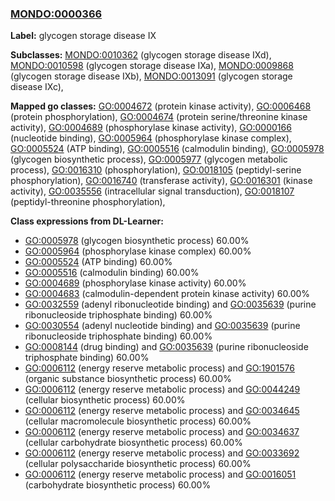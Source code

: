 
### [MONDO:0000366](http://purl.obolibrary.org/obo/MONDO_0000366)
**Label:** glycogen storage disease IX

**Subclasses:** [MONDO:0010362](http://purl.obolibrary.org/obo/MONDO_0010362) (glycogen storage disease IXd), [MONDO:0010598](http://purl.obolibrary.org/obo/MONDO_0010598) (glycogen storage disease IXa), [MONDO:0009868](http://purl.obolibrary.org/obo/MONDO_0009868) (glycogen storage disease IXb), [MONDO:0013091](http://purl.obolibrary.org/obo/MONDO_0013091) (glycogen storage disease IXc), 

**Mapped go classes:** [GO:0004672](http://purl.obolibrary.org/obo/GO_0004672) (protein kinase activity), [GO:0006468](http://purl.obolibrary.org/obo/GO_0006468) (protein phosphorylation), [GO:0004674](http://purl.obolibrary.org/obo/GO_0004674) (protein serine/threonine kinase activity), [GO:0004689](http://purl.obolibrary.org/obo/GO_0004689) (phosphorylase kinase activity), [GO:0000166](http://purl.obolibrary.org/obo/GO_0000166) (nucleotide binding), [GO:0005964](http://purl.obolibrary.org/obo/GO_0005964) (phosphorylase kinase complex), [GO:0005524](http://purl.obolibrary.org/obo/GO_0005524) (ATP binding), [GO:0005516](http://purl.obolibrary.org/obo/GO_0005516) (calmodulin binding), [GO:0005978](http://purl.obolibrary.org/obo/GO_0005978) (glycogen biosynthetic process), [GO:0005977](http://purl.obolibrary.org/obo/GO_0005977) (glycogen metabolic process), [GO:0016310](http://purl.obolibrary.org/obo/GO_0016310) (phosphorylation), [GO:0018105](http://purl.obolibrary.org/obo/GO_0018105) (peptidyl-serine phosphorylation), [GO:0016740](http://purl.obolibrary.org/obo/GO_0016740) (transferase activity), [GO:0016301](http://purl.obolibrary.org/obo/GO_0016301) (kinase activity), [GO:0035556](http://purl.obolibrary.org/obo/GO_0035556) (intracellular signal transduction), [GO:0018107](http://purl.obolibrary.org/obo/GO_0018107) (peptidyl-threonine phosphorylation), 

**Class expressions from DL-Learner:**

- [GO:0005978](http://purl.obolibrary.org/obo/GO_0005978) (glycogen biosynthetic process) 60.00%
- [GO:0005964](http://purl.obolibrary.org/obo/GO_0005964) (phosphorylase kinase complex) 60.00%
- [GO:0005524](http://purl.obolibrary.org/obo/GO_0005524) (ATP binding) 60.00%
- [GO:0005516](http://purl.obolibrary.org/obo/GO_0005516) (calmodulin binding) 60.00%
- [GO:0004689](http://purl.obolibrary.org/obo/GO_0004689) (phosphorylase kinase activity) 60.00%
- [GO:0004683](http://purl.obolibrary.org/obo/GO_0004683) (calmodulin-dependent protein kinase activity) 60.00%
- [GO:0032559](http://purl.obolibrary.org/obo/GO_0032559) (adenyl ribonucleotide binding) and [GO:0035639](http://purl.obolibrary.org/obo/GO_0035639) (purine ribonucleoside triphosphate binding) 60.00%
- [GO:0030554](http://purl.obolibrary.org/obo/GO_0030554) (adenyl nucleotide binding) and [GO:0035639](http://purl.obolibrary.org/obo/GO_0035639) (purine ribonucleoside triphosphate binding) 60.00%
- [GO:0008144](http://purl.obolibrary.org/obo/GO_0008144) (drug binding) and [GO:0035639](http://purl.obolibrary.org/obo/GO_0035639) (purine ribonucleoside triphosphate binding) 60.00%
- [GO:0006112](http://purl.obolibrary.org/obo/GO_0006112) (energy reserve metabolic process) and [GO:1901576](http://purl.obolibrary.org/obo/GO_1901576) (organic substance biosynthetic process) 60.00%
- [GO:0006112](http://purl.obolibrary.org/obo/GO_0006112) (energy reserve metabolic process) and [GO:0044249](http://purl.obolibrary.org/obo/GO_0044249) (cellular biosynthetic process) 60.00%
- [GO:0006112](http://purl.obolibrary.org/obo/GO_0006112) (energy reserve metabolic process) and [GO:0034645](http://purl.obolibrary.org/obo/GO_0034645) (cellular macromolecule biosynthetic process) 60.00%
- [GO:0006112](http://purl.obolibrary.org/obo/GO_0006112) (energy reserve metabolic process) and [GO:0034637](http://purl.obolibrary.org/obo/GO_0034637) (cellular carbohydrate biosynthetic process) 60.00%
- [GO:0006112](http://purl.obolibrary.org/obo/GO_0006112) (energy reserve metabolic process) and [GO:0033692](http://purl.obolibrary.org/obo/GO_0033692) (cellular polysaccharide biosynthetic process) 60.00%
- [GO:0006112](http://purl.obolibrary.org/obo/GO_0006112) (energy reserve metabolic process) and [GO:0016051](http://purl.obolibrary.org/obo/GO_0016051) (carbohydrate biosynthetic process) 60.00%


